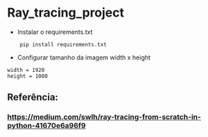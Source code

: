 # Ray_tracing_project

- Instalar o requirements.txt
```
    pip install requirements.txt
```
- Configurar tamanho da imagem width x height
```
width = 1920
height = 1080
```

## Referência:
### https://medium.com/swlh/ray-tracing-from-scratch-in-python-41670e6a96f9